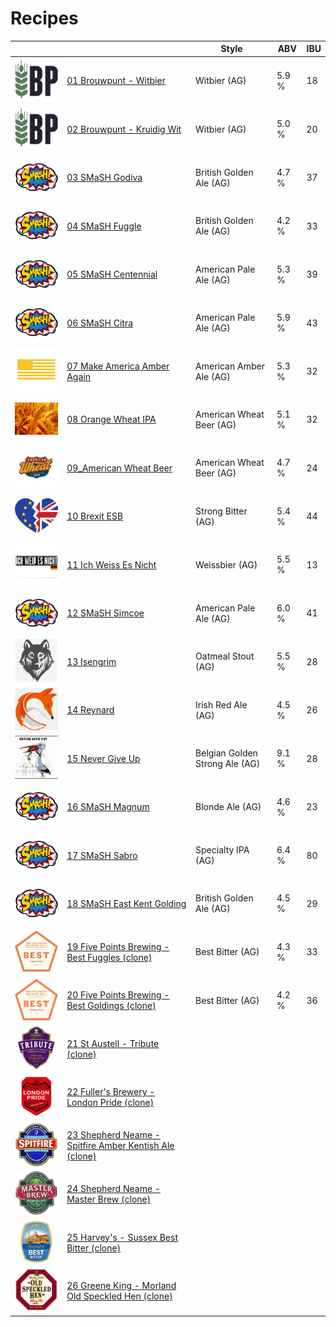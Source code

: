 # Recipes

|                     |             | Style | ABV | IBU |
|---------------------|-------------|-------|-----|-----|
| ![01](01_Brouwpunt_Witbier/01_Brouwpunt_Witbier.jpeg) | [01 Brouwpunt - Witbier](01_Brouwpunt_Witbier/README.md) | Witbier (AG) | 5.9 % | 18 | 
| ![02](02_Brouwpunt_Kruidig_Wit/02_Brouwpunt_Kruidig_Wit.jpeg) | [02 Brouwpunt - Kruidig Wit](02_Brouwpunt_Kruidig_Wit/README.md) | Witbier (AG) | 5.0 % | 20 |
| ![03](03_SMaSH_Godiva/03_SMaSH_Godiva.jpeg) | [03 SMaSH Godiva](03_SMaSH_Godiva/README.md) | British Golden Ale (AG) | 4.7 % | 37 |
| ![04](04_SMaSH_Fuggle/04_SMaSH_Fuggle.jpeg) | [04 SMaSH Fuggle](04_SMaSH_Fuggle/README.md) | British Golden Ale (AG) | 4.2 % | 33 |
| ![05](05_SMaSH_Centennial/05_SMaSH_Centennial.jpeg) | [05 SMaSH Centennial](05_SMaSH_Centennial/README.md) | American Pale Ale (AG) | 5.3 % | 39 |
| ![06](06_SMaSH_Citra/06_SMaSH_Citra.jpeg) | [06 SMaSH Citra](06_SMaSH_Citra/README.md) | American Pale Ale (AG) | 5.9 % | 43 |
| ![07](07_Make_America_Amber_Again/07_Make_America_Amber_Again.jpeg) | [07 Make America Amber Again](07_Make_America_Amber_Again/README.md) | American Amber Ale (AG) | 5.3 % | 32 |
| ![08](08_Orange_Wheat_IPA/08_Orange_Wheat_IPA.jpeg) | [08 Orange Wheat IPA](08_Orange_Wheat_IPA/README.md) | American Wheat Beer (AG) | 5.1 % | 32 |
| ![09](09_American_Wheat_Beer/09_American_Wheat_Beer.jpeg) | [09_American Wheat Beer](09_09_American_Wheat_Beer/README.md) | American Wheat Beer (AG) | 4.7 % | 24 |
| ![10](10_Brexit_ESB/10_Brexit_ESB.jpeg) | [10 Brexit ESB](10_10_Brexit_ESB/README.md) | Strong Bitter (AG) | 5.4 % | 44 |
| ![11](11_Ich_Weiss_Es_Nicht/11_Ich_Weiss_Es_Nicht.jpeg) | [11 Ich Weiss Es Nicht](11_Ich_Weiss_Es_Nicht/README.md) | Weissbier (AG) | 5.5 % | 13 |
| ![12](12_SMaSH_Simcoe/12_SMaSH_Simcoe.jpeg) | [12 SMaSH Simcoe](12_SMaSH_Simcoe/README.md) | American Pale Ale (AG) | 6.0 % | 41 |
| ![13](13_Isengrim/13_Isengrim.jpeg) | [13 Isengrim](13_Isengrim/README.md) | Oatmeal Stout (AG) | 5.5 % | 28 |
| ![14](14_Reynard/14_Reynard.jpeg) | [14 Reynard](14_Reynard/README.md) | Irish Red Ale (AG) | 4.5 % | 26 |
| ![15](15_Never_Give_Up/15_Never_Give_Up.jpeg) | [15 Never Give Up](15_Never_Give_Up/README.md) | Belgian Golden Strong Ale (AG) | 9.1 % | 28 |
| ![16](16_SMaSH_Magnum/16_SMaSH_Magnum.jpeg) | [16 SMaSH Magnum](16_SMaSH_Magnum/README.md) | Blonde Ale (AG) | 4.6 % | 23 |
| ![17](17_SMaSH_Sabro/17_SMaSH_Sabro.jpeg) | [17 SMaSH Sabro](17_SMaSH_Sabro/README.md) | Specialty IPA (AG) | 6.4 % | 80 |
| ![18](18_SMaSH_East_Kent_Golding/18_SMaSH_EKG.jpeg) | [18 SMaSH East Kent Golding](18_SMaSH_East_Kent_Golding/README.md) | British Golden Ale (AG) | 4.5 % | 29 |
| ![19](19_Five_Points_Brewing_Best_Fuggles_clone/19_Five_Points_Brewing_Best_Fuggles_clone.jpeg) | [19 Five Points Brewing - Best Fuggles (clone)](19_Five_Points_Brewing_Best_Fuggles_clone/README.md) | Best Bitter (AG) | 4.3 % | 33 |
| ![20](20_Five_Points_Brewing_Best_Goldings_clone/20_Five_Points_Brewing_Best_Goldings_clone.jpeg) | [20 Five Points Brewing - Best Goldings (clone)](20_Five_Points_Brewing_Best_Goldings_clone/README.md) | Best Bitter (AG) | 4.2 % | 36 |
| ![21](21_St_Austell_Tribute_clone/21_St_Austell_Tribute_clone.jpeg) | [21 St Austell - Tribute (clone)](21_St_Austell_Tribute_clone/README.md) | | | |
| ![22](22_Fullers_Brewery_London_Pride_clone/22_Fullers_Brewery_London_Pride_clone.jpeg) | [22 Fuller's Brewery - London Pride (clone)](22_Fullers_Brewery_London_Pride_clone/README.md) | | | |
| ![23](23_Shepherd_Neame_Spitfire_Amber_Kentish_Ale_clone/23_Shepherd_Neame_Spitfire_Amber_Kentish_Ale_clone.jpeg) | [23 Shepherd Neame - Spitfire Amber Kentish Ale (clone)](23_Shepherd_Neame_Spitfire_Amber_Kentish_Ale_clone/README.md) | | | |
| ![24](24_Shepherd_Neame_Master_Brew_clone/24_Shepherd_Neame_Master_Brew_clone.jpeg) | [24 Shepherd Neame - Master Brew (clone)](24_Shepherd_Neame_Master_Brew_clone/README.md) | | | |
| ![25](25_Harveys_Sussex_Best_Bitter_clone/25_Harveys_Sussex_Best_Bitter_clone.jpeg) | [25 Harvey's - Sussex Best Bitter (clone)](25_Harveys_Sussex_Best_Bitter_clone/README.md) | | | |
| ![26](26_Greene_King_Morland_Old_Speckled_Hen_clone/26_Greene_King_Morland_Old_Speckled_Hen_clone.jpeg) | [26 Greene King - Morland Old Speckled Hen (clone)](26_Greene_King_Morland_Old_Speckled_Hen_clone/README.md) | | | |

